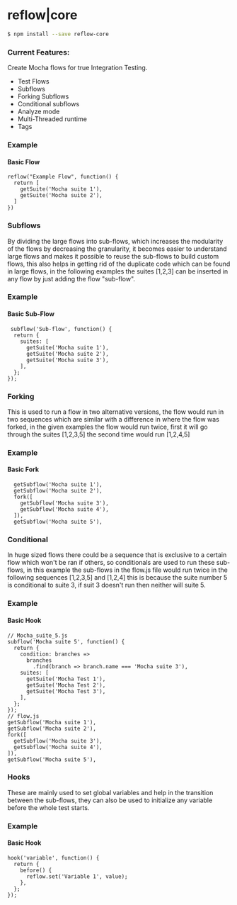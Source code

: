 # reflow|core

```sh
$ npm install --save reflow-core
```

### Current Features:
Create Mocha flows for true Integration Testing.
- Test Flows
- Subflows
- Forking Subflows
- Conditional subflows
- Analyze mode
- Multi-Threaded runtime
- Tags

### Example
#### Basic Flow
```
reflow("Example Flow", function() {
  return [
    getSuite('Mocha suite 1'),
    getSuite('Mocha suite 2'),
  ]
})
```
### Subflows
By dividing the large flows into sub-flows, which increases the modularity of the flows by decreasing the granularity, it becomes easier to understand large flows and makes it possible to reuse the sub-flows to build custom flows, this also helps in getting rid of the duplicate code which can be found in large flows, in the following examples the suites [1,2,3] can be inserted in any flow by just adding the flow "sub-flow".
### Example
#### Basic Sub-Flow
```
 subflow('Sub-flow', function() {
  return {
    suites: [
      getSuite('Mocha suite 1'),
      getSuite('Mocha suite 2'),
      getSuite('Mocha suite 3'),
    ],
  };
});
```
### Forking
This is used to run a flow in two alternative versions, the flow would run in two sequences which are similar with a difference in where the flow was forked, in the given examples the flow would run twice, first it will go through the suites [1,2,3,5] the second time would run [1,2,4,5]
### Example
#### Basic Fork
```
  getSubflow('Mocha suite 1'),
  getSubflow('Mocha suite 2'),
  fork([
    getSubflow('Mocha suite 3'),
    getSubflow('Mocha suite 4'),
  ]),
  getSubflow('Mocha suite 5'),
```
### Conditional
In huge sized flows there could be a sequence that is exclusive to a certain flow which won't be ran if others, so conditionals are used to run these sub-flows, in this example the sub-flows in the flow.js file would run twice in the following sequences [1,2,3,5] and [1,2,4] this is because the suite number 5 is conditional to suite 3, if suit 3 doesn't run then neither will suite 5.
### Example
#### Basic Hook
```
// Mocha_suite_5.js
subflow('Mocha suite 5', function() {
  return {
    condition: branches =>
      branches
        .find(branch => branch.name === 'Mocha suite 3'),
    suites: [
      getSuite('Mocha Test 1'),
      getSuite('Mocha Test 2'),
      getSuite('Mocha Test 3'),
    ],
  };
});
// flow.js
getSubflow('Mocha suite 1'),
getSubflow('Mocha suite 2'),
fork([
  getSubflow('Mocha suite 3'),
  getSubflow('Mocha suite 4'),
]),
getSubflow('Mocha suite 5'),
```
### Hooks
These are mainly used to set global variables and help in the transition between the sub-flows, they can also be used to initialize any variable before the whole test starts.
### Example
#### Basic Hook
```
hook('variable', function() {
  return {
    before() {
      reflow.set('Variable 1', value);
    },
  };
});
```


